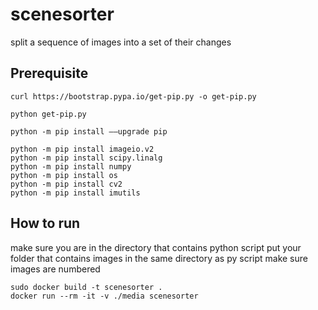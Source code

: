 # scenesorter
split a sequence of images into a set of their changes

## Prerequisite

```
curl https://bootstrap.pypa.io/get-pip.py -o get-pip.py

python get-pip.py

python -m pip install ––upgrade pip

python -m pip install imageio.v2
python -m pip install scipy.linalg
python -m pip install numpy
python -m pip install os
python -m pip install cv2
python -m pip install imutils 
``` 

## How to run
make sure you are in the directory that contains python script
put your folder that contains images in the same directory as  py script
make sure images are numbered

```
sudo docker build -t scenesorter .
docker run --rm -it -v ./media scenesorter
```
 